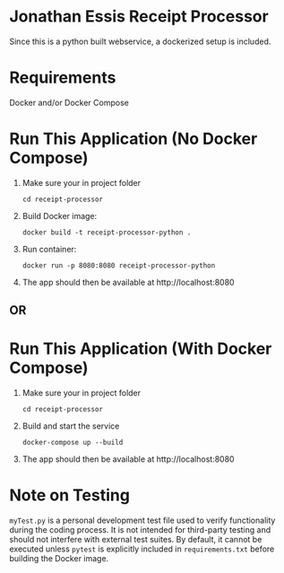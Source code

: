 # Jonathan Essis Receipt Processor

Since this is a python built webservice, a dockerized setup is included.

# Requirements

Docker and/or Docker Compose

# Run This Application (No Docker Compose)

1. Make sure your in project folder

   `cd receipt-processor`

2. Build Docker image:

   `docker build -t receipt-processor-python .`

3. Run container:

   `docker run -p 8080:8080 receipt-processor-python`

4. The app should then be available at http://localhost:8080

## OR 

# Run This Application (With Docker Compose)

1. Make sure your in project folder

   `cd receipt-processor`

2. Build and start the service

   `docker-compose up --build`

3. The app should then be available at http://localhost:8080

# Note on Testing

`myTest.py` is a personal development test file used to verify functionality during the coding process. It is not intended for third-party testing and should not interfere with external test suites. By default, it cannot be executed unless `pytest` is explicitly included in `requirements.txt` before building the Docker image.




